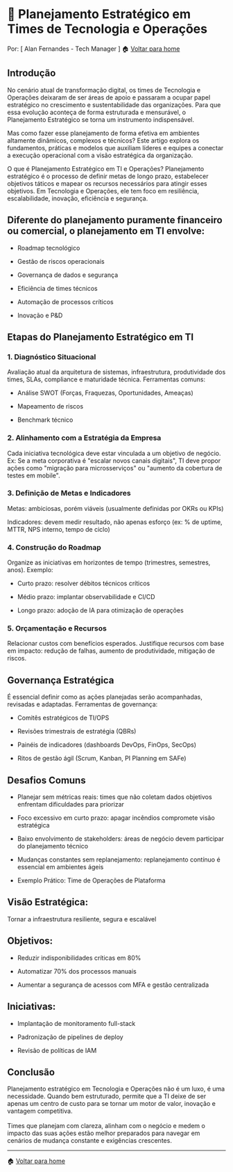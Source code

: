 # 🧭 Planejamento Estratégico em Times de Tecnologia e Operações
Por: [ Alan Fernandes - Tech Manager ] :house: [Voltar para home](https://github.com/af-tech-manager/portfolio/blob/main/README.md)

## Introdução
No cenário atual de transformação digital, os times de Tecnologia e Operações deixaram de ser áreas de apoio e passaram a ocupar papel estratégico no crescimento e sustentabilidade das organizações. Para que essa evolução aconteça de forma estruturada e mensurável, o Planejamento Estratégico se torna um instrumento indispensável.

Mas como fazer esse planejamento de forma efetiva em ambientes altamente dinâmicos, complexos e técnicos? Este artigo explora os fundamentos, práticas e modelos que auxiliam líderes e equipes a conectar a execução operacional com a visão estratégica da organização.

O que é Planejamento Estratégico em TI e Operações?
Planejamento estratégico é o processo de definir metas de longo prazo, estabelecer objetivos táticos e mapear os recursos necessários para atingir esses objetivos. Em Tecnologia e Operações, ele tem foco em resiliência, escalabilidade, inovação, eficiência e segurança.

## Diferente do planejamento puramente financeiro ou comercial, o planejamento em TI envolve:

- Roadmap tecnológico

- Gestão de riscos operacionais

- Governança de dados e segurança

- Eficiência de times técnicos

- Automação de processos críticos

- Inovação e P&D

## Etapas do Planejamento Estratégico em TI

### 1. Diagnóstico Situacional
Avaliação atual da arquitetura de sistemas, infraestrutura, produtividade dos times, SLAs, compliance e maturidade técnica. Ferramentas comuns:

- Análise SWOT (Forças, Fraquezas, Oportunidades, Ameaças)

- Mapeamento de riscos

- Benchmark técnico

### 2. Alinhamento com a Estratégia da Empresa
Cada iniciativa tecnológica deve estar vinculada a um objetivo de negócio. Ex: Se a meta corporativa é "escalar novos canais digitais", TI deve propor ações como "migração para microsserviços" ou "aumento da cobertura de testes em mobile".

### 3. Definição de Metas e Indicadores
Metas: ambiciosas, porém viáveis (usualmente definidas por OKRs ou KPIs)

Indicadores: devem medir resultado, não apenas esforço (ex: % de uptime, MTTR, NPS interno, tempo de ciclo)

### 4. Construção do Roadmap
Organize as iniciativas em horizontes de tempo (trimestres, semestres, anos). Exemplo:

- Curto prazo: resolver débitos técnicos críticos

- Médio prazo: implantar observabilidade e CI/CD

- Longo prazo: adoção de IA para otimização de operações

### 5. Orçamentação e Recursos
Relacionar custos com benefícios esperados. Justifique recursos com base em impacto: redução de falhas, aumento de produtividade, mitigação de riscos.

## Governança Estratégica
É essencial definir como as ações planejadas serão acompanhadas, revisadas e adaptadas. Ferramentas de governança:

- Comitês estratégicos de TI/OPS

- Revisões trimestrais de estratégia (QBRs)

- Painéis de indicadores (dashboards DevOps, FinOps, SecOps)

- Ritos de gestão ágil (Scrum, Kanban, PI Planning em SAFe)

## Desafios Comuns
- Planejar sem métricas reais: times que não coletam dados objetivos enfrentam dificuldades para priorizar

- Foco excessivo em curto prazo: apagar incêndios compromete visão estratégica

- Baixo envolvimento de stakeholders: áreas de negócio devem participar do planejamento técnico

- Mudanças constantes sem replanejamento: replanejamento contínuo é essencial em ambientes ágeis

- Exemplo Prático: Time de Operações de Plataforma

## Visão Estratégica:
Tornar a infraestrutura resiliente, segura e escalável

## Objetivos:
- Reduzir indisponibilidades críticas em 80%

- Automatizar 70% dos processos manuais

- Aumentar a segurança de acessos com MFA e gestão centralizada

## Iniciativas:
- Implantação de monitoramento full-stack

- Padronização de pipelines de deploy

- Revisão de políticas de IAM

## Conclusão
Planejamento estratégico em Tecnologia e Operações não é um luxo, é uma necessidade. Quando bem estruturado, permite que a TI deixe de ser apenas um centro de custo para se tornar um motor de valor, inovação e vantagem competitiva. \
\
Times que planejam com clareza, alinham com o negócio e medem o impacto das suas ações estão melhor preparados para navegar em cenários de mudança constante e exigências crescentes.

---
:house: [Voltar para home](https://github.com/af-tech-manager/portfolio/blob/main/README.md)

